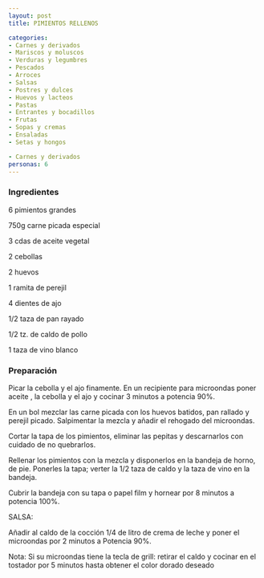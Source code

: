 ```yaml
---
layout: post
title: PIMIENTOS RELLENOS

categories:
- Carnes y derivados
- Mariscos y moluscos
- Verduras y legumbres
- Pescados
- Arroces
- Salsas
- Postres y dulces
- Huevos y lacteos
- Pastas
- Entrantes y bocadillos
- Frutas
- Sopas y cremas
- Ensaladas
- Setas y hongos

- Carnes y derivados
personas: 6 
---
```


<h3>Ingredientes</h3>
6 pimientos grandes

750g carne picada especial

3 cdas de aceite vegetal

2 cebollas

2 huevos

1 ramita de perejil

4 dientes de ajo

1/2 taza de pan rayado

1/2 tz. de caldo de pollo

1 taza de vino blanco

<h3>Preparación</h3>
Picar la cebolla y el ajo finamente. En un recipiente para microondas poner aceite , la cebolla y el ajo y cocinar 3 minutos a potencia 90%.

En un bol mezclar las carne picada con los huevos batidos, pan rallado y perejil picado. Salpimentar la mezcla y añadir el rehogado del microondas.

Cortar la tapa de los pimientos, eliminar las pepitas y descarnarlos con cuidado de no quebrarlos.

Rellenar los pimientos con la mezcla y disponerlos en la bandeja de horno, de pie. Ponerles la tapa; verter la 1/2 taza de caldo y la taza de vino en la bandeja.

Cubrir la bandeja con su tapa o papel film y hornear por 8 minutos a potencia 100%.

SALSA:

Añadir al caldo de la cocción 1/4 de litro de crema de leche y poner el microondas por 2 minutos a Potencia 90%.

Nota: Si su microondas tiene la tecla de grill: retirar el caldo y cocinar en el tostador por 5 minutos hasta obtener el color dorado deseado

